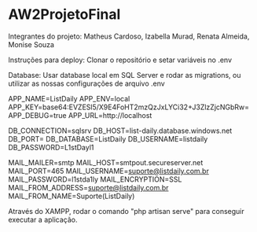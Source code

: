 # AW2ProjetoFinal
Integrantes do projeto:
Matheus Cardoso,
Izabella Murad,
Renata Almeida,
Monise Souza


Instruções para deploy:
Clonar o repositório e setar variáveis no .env


Database:
Usar database local em SQL Server e rodar as migrations, ou utilizar as nossas configurações de arquivo .env

APP_NAME=ListDaily
APP_ENV=local
APP_KEY=base64:EVZESl5/X9E4FoHT2mzQzJxLYCi32+J3ZlzZjcNGbRw=
APP_DEBUG=true
APP_URL=http://localhost

DB_CONNECTION=sqlsrv
DB_HOST=list-daily.database.windows.net
DB_PORT=
DB_DATABASE=ListDaily
DB_USERNAME=listdaily
DB_PASSWORD=L1stDayl1

MAIL_MAILER=smtp
MAIL_HOST=smtpout.secureserver.net
MAIL_PORT=465
MAIL_USERNAME=suporte@listdaily.com.br
MAIL_PASSWORD=l1stda1ly
MAIL_ENCRYPTION=SSL
MAIL_FROM_ADDRESS=suporte@listdaily.com.br
MAIL_FROM_NAME=Suporte(ListDaily)

Através do XAMPP, rodar o comando "php artisan serve" para conseguir executar a aplicação.



